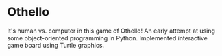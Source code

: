 # Othello
It's human vs. computer in this game of Othello!
An early attempt at using some object-oriented programming in Python.  Implemented interactive game board using Turtle graphics.
